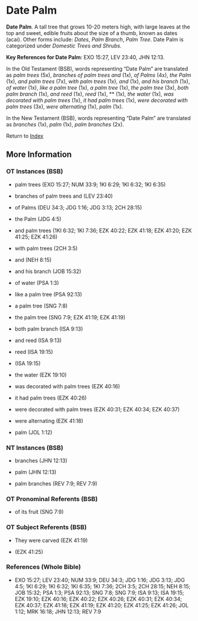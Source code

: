 # Date Palm
**Date Palm**. 
A tall tree that grows 10-20 meters high, with large leaves at the top and sweet, edible fruits about the size of a thumb, known as dates (acai). 
Other forms include: 
*Dates*, *Palm Branch*, *Palm Tree*. 
Date Palm is categorized under _Domestic Trees and Shrubs_. 


**Key References for Date Palm**: 
EXO 15:27, LEV 23:40, JHN 12:13. 


In the Old Testament (BSB), words representing “Date Palm” are translated as 
*palm trees* (5x), *branches of palm trees and* (1x), *of Palms* (4x), *the Palm* (1x), *and palm trees* (7x), *with palm trees* (1x), *and* (1x), *and his branch* (1x), *of water* (1x), *like a palm tree* (1x), *a palm tree* (1x), *the palm tree* (3x), *both palm branch* (1x), *and reed* (1x), *reed* (1x), ** (1x), *the water* (1x), *was decorated with palm trees* (1x), *it had palm trees* (1x), *were decorated with palm trees* (3x), *were alternating* (1x), *palm* (1x). 


In the New Testament (BSB), words representing “Date Palm” are translated as 
*branches* (1x), *palm* (1x), *palm branches* (2x). 


Return to [Index](00-Index.md)

## More Information

### OT Instances (BSB)

* palm trees (EXO 15:27; NUM 33:9; 1KI 6:29; 1KI 6:32; 1KI 6:35)

* branches of palm trees and (LEV 23:40)

* of Palms (DEU 34:3; JDG 1:16; JDG 3:13; 2CH 28:15)

* the Palm (JDG 4:5)

* and palm trees (1KI 6:32; 1KI 7:36; EZK 40:22; EZK 41:18; EZK 41:20; EZK 41:25; EZK 41:26)

* with palm trees (2CH 3:5)

* and (NEH 8:15)

* and his branch (JOB 15:32)

* of water (PSA 1:3)

* like a palm tree (PSA 92:13)

* a palm tree (SNG 7:8)

* the palm tree (SNG 7:9; EZK 41:19; EZK 41:19)

* both palm branch (ISA 9:13)

* and reed (ISA 9:13)

* reed (ISA 19:15)

*  (ISA 19:15)

* the water (EZK 19:10)

* was decorated with palm trees (EZK 40:16)

* it had palm trees (EZK 40:26)

* were decorated with palm trees (EZK 40:31; EZK 40:34; EZK 40:37)

* were alternating (EZK 41:18)

* palm (JOL 1:12)



### NT Instances (BSB)

* branches (JHN 12:13)

* palm (JHN 12:13)

* palm branches (REV 7:9; REV 7:9)



### OT Pronominal Referents (BSB)

* of its fruit (SNG 7:9)



### OT Subject Referents (BSB)

* They were carved (EZK 41:19)

*  (EZK 41:25)



### References (Whole Bible)

* EXO 15:27; LEV 23:40; NUM 33:9; DEU 34:3; JDG 1:16; JDG 3:13; JDG 4:5; 1KI 6:29; 1KI 6:32; 1KI 6:35; 1KI 7:36; 2CH 3:5; 2CH 28:15; NEH 8:15; JOB 15:32; PSA 1:3; PSA 92:13; SNG 7:8; SNG 7:9; ISA 9:13; ISA 19:15; EZK 19:10; EZK 40:16; EZK 40:22; EZK 40:26; EZK 40:31; EZK 40:34; EZK 40:37; EZK 41:18; EZK 41:19; EZK 41:20; EZK 41:25; EZK 41:26; JOL 1:12; MRK 16:18; JHN 12:13; REV 7:9




